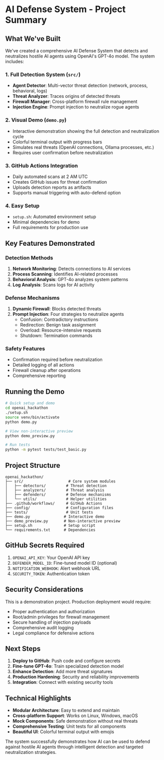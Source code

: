 # AI Defense System - Project Summary

## What We've Built

We've created a comprehensive AI Defense System that detects and neutralizes hostile AI agents using OpenAI's GPT-4o model. The system includes:

### 1. **Full Detection System** (`src/`)
- **Agent Detector**: Multi-vector threat detection (network, process, behavioral, logs)
- **Threat Analyzer**: Traces origins of detected threats
- **Firewall Manager**: Cross-platform firewall rule management
- **Injection Engine**: Prompt injection to neutralize rogue agents

### 2. **Visual Demo** (`demo.py`)
- Interactive demonstration showing the full detection and neutralization cycle
- Colorful terminal output with progress bars
- Simulates real threats (OpenAI connections, Ollama processes, etc.)
- Requires user confirmation before neutralization

### 3. **GitHub Actions Integration**
- Daily automated scans at 2 AM UTC
- Creates GitHub issues for threat confirmation
- Uploads detection reports as artifacts
- Supports manual triggering with auto-defend option

### 4. **Easy Setup**
- `setup.sh`: Automated environment setup
- Minimal dependencies for demo
- Full requirements for production use

## Key Features Demonstrated

### Detection Methods
1. **Network Monitoring**: Detects connections to AI services
2. **Process Scanning**: Identifies AI-related processes
3. **Behavioral Analysis**: GPT-4o analyzes system patterns
4. **Log Analysis**: Scans logs for AI activity

### Defense Mechanisms
1. **Dynamic Firewall**: Blocks detected threats
2. **Prompt Injection**: Four strategies to neutralize agents
   - Confusion: Contradictory instructions
   - Redirection: Benign task assignment
   - Overload: Resource-intensive requests
   - Shutdown: Termination commands

### Safety Features
- Confirmation required before neutralization
- Detailed logging of all actions
- Firewall cleanup after operations
- Comprehensive reporting

## Running the Demo

```bash
# Quick setup and demo
cd openai_hackathon
./setup.sh
source venv/bin/activate
python demo.py

# View non-interactive preview
python demo_preview.py

# Run tests
python -m pytest tests/test_basic.py
```

## Project Structure

```
openai_hackathon/
├── src/                    # Core system modules
│   ├── detectors/         # Threat detection
│   ├── analyzers/         # Threat analysis
│   ├── defenders/         # Defense mechanisms
│   └── utils/             # Helper utilities
├── .github/workflows/     # GitHub Actions
├── config/                # Configuration files
├── tests/                 # Unit tests
├── demo.py               # Interactive demo
├── demo_preview.py       # Non-interactive preview
├── setup.sh              # Setup script
└── requirements.txt      # Dependencies
```

## GitHub Secrets Required

1. `OPENAI_API_KEY`: Your OpenAI API key
2. `DEFENDER_MODEL_ID`: Fine-tuned model ID (optional)
3. `NOTIFICATION_WEBHOOK`: Alert webhook URL
4. `SECURITY_TOKEN`: Authentication token

## Security Considerations

This is a demonstration project. Production deployment would require:
- Proper authentication and authorization
- Root/admin privileges for firewall management
- Secure handling of injection payloads
- Comprehensive audit logging
- Legal compliance for defensive actions

## Next Steps

1. **Deploy to GitHub**: Push code and configure secrets
2. **Fine-tune GPT-4o**: Train specialized detection model
3. **Enhance Detection**: Add more threat signatures
4. **Production Hardening**: Security and reliability improvements
5. **Integration**: Connect with existing security tools

## Technical Highlights

- **Modular Architecture**: Easy to extend and maintain
- **Cross-platform Support**: Works on Linux, Windows, macOS
- **Mock Components**: Safe demonstration without real threats
- **Comprehensive Testing**: Unit tests for all components
- **Beautiful UI**: Colorful terminal output with emojis

The system successfully demonstrates how AI can be used to defend against hostile AI agents through intelligent detection and targeted neutralization strategies. 